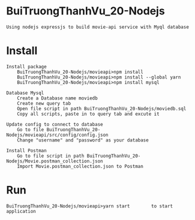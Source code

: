 # BuiTruongThanhVu_20-Nodejs
	Using nodejs expressjs to build movie-api service with Myql database
	
# Install
	Install package
		BuiTruongThanhVu_20-Nodejs/movieapi>npm install
		BuiTruongThanhVu_20-Nodejs/movieapi>npm install --global yarn
		BuiTruongThanhVu_20-Nodejs/movieapi>npm install mysql
		
	Database Mysql
		Create a Database name moviedb
		Create new query tab
		Open file script in path BuiTruongThanhVu_20-Nodejs/moviedb.sql
		Copy all scripts, paste in to query tab and excute it
		
	Update config to connect to database
		Go to file BuiTruongThanhVu_20-Nodejs/movieapi/src/config/config.json
		Change "username" and "password" as your database
		
	Install Postman
		Go to file script in path BuiTruongThanhVu_20-Nodejs/Movie.postman_collection.json
		Import Movie.postman_collection.json to Postman
		
# Run
	BuiTruongThanhVu_20-Nodejs/movieapi>yarn start        to start application
	
